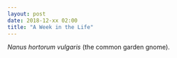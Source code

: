 ```yaml
---
layout: post
date: 2018-12-xx 02:00
title: "A Week in the Life"
---
```


*Nanus hortorum vulgaris* (the common garden gnome).

